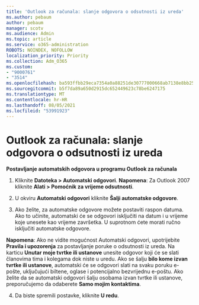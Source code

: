 ```yaml
---
title: 'Outlook za računala: slanje odgovora o odsutnosti iz ureda'
ms.author: pebaum
author: pebaum
manager: scotv
ms.audience: Admin
ms.topic: article
ms.service: o365-administration
ROBOTS: NOINDEX, NOFOLLOW
localization_priority: Priority
ms.collection: Adm_O365
ms.custom:
- "9000761"
- "3514"
ms.openlocfilehash: ba593ffbb29eca7354a0a88251de30777000668ab7138e8bb2539dbf0f6431d7
ms.sourcegitcommit: b5f7da89a650d2915dc652449623c78be6247175
ms.translationtype: MT
ms.contentlocale: hr-HR
ms.lasthandoff: 08/05/2021
ms.locfileid: "53991923"
---
```

# <a name="outlook-desktop-send-out-of-office-replies"></a>Outlook za računala: slanje odgovora o odsutnosti iz ureda

**Postavljanje automatskih odgovora u programu Outlook za računala**

1. Kliknite **Datoteka > Automatski odgovori**. **Napomena**: Za Outlook 2007 kliknite **Alati > Pomoćnik za vrijeme odsutnosti**.

2. U okviru **Automatski odgovori** kliknite **Šalji automatske odgovore**.

3. Ako želite, za automatske odgovore možete postaviti raspon datuma. Ako to učinite, automatski će se odgovori isključiti na datum i u vrijeme koje unesete kao vrijeme završetka. U suprotnom ćete morati ručno isključiti automatske odgovore.

**Napomena**: Ako ne vidite mogućnost Automatski odgovori, upotrijebite **Pravila i upozorenja** za postavljanje poruke o odsutnosti iz ureda. Na karticu **Unutar moje tvrtke ili ustanove** unesite odgovor koji će se slati članovima tima i kolegama dok niste u uredu. Ako se šalju **bilo kome izvan tvrtke ili ustanove**, automatski će se odgovori slati na svaku poruku e-pošte, uključujući biltene, oglase i potencijalno bezvrijednu e-poštu. Ako želite da se automatski odgovori šalju osobama izvan tvrtke ili ustanove, preporučujemo da odaberete **Samo mojim kontaktima**.

4. Da biste spremili postavke, kliknite **U redu**.
